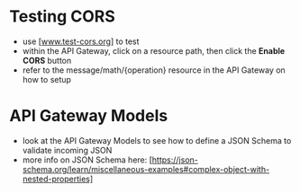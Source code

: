 
# Testing CORS

- use [www.test-cors.org] to test 
- within the API Gateway, click on a resource path, then click the **Enable CORS** button
- refer to the message/math/{operation} resource in the API Gateway on how to setup

# API Gateway Models
- look at the API Gateway Models to see how to define a JSON Schema to validate incoming JSON
- more info on JSON Schema here: [https://json-schema.org/learn/miscellaneous-examples#complex-object-with-nested-properties]